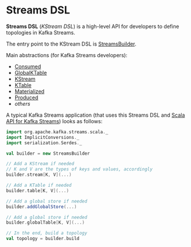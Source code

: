 # Streams DSL

**Streams DSL** (_KStream DSL_) is a high-level API for developers to define topologies in Kafka Streams.

The entry point to the KStream DSL is [StreamsBuilder](StreamsBuilder.md).

Main abstractions (for Kafka Streams developers):

* [Consumed](Consumed.md)
* [GlobalKTable](GlobalKTable.md)
* [KStream](KStream.md)
* [KTable](KTable.md)
* [Materialized](Materialized.md)
* [Produced](Produced.md)
* _others_

A typical Kafka Streams application (that uses this Streams DSL and [Scala API for Kafka Streams](../scala.md)) looks as follows:

```scala
import org.apache.kafka.streams.scala._
import ImplicitConversions._
import serialization.Serdes._

val builder = new StreamsBuilder

// Add a KStream if needed
// K and V are the types of keys and values, accordingly
builder.stream[K, V](...)

// Add a KTable if needed
builder.table[K, V](...)

// Add a global store if needed
builder.addGlobalStore(...)

// Add a global store if needed
builder.globalTable[K, V](...)

// In the end, build a topology
val topology = builder.build
```
